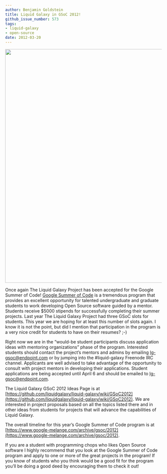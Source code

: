 ```yaml
---
author: Benjamin Goldstein
title: Liquid Galaxy in GSoC 2012!
github_issue_number: 573
tags:
- liquid-galaxy
- open-source
date: 2012-03-20
---
```




<img alt="" border="0" src="/blog/2012/03/liquid-galaxy-in-gsoc-2012/image-0.jpeg" style="width: 750px;"/>

Once again The Liquid Galaxy Project has been accepted for the Google Summer of Code! [Google Summer of Code](https://www.google-melange.com/archive/gsoc/2012) is a tremendous program that provides an excellent opportunity for talented undergraduate and graduate students to work developing Open Source software guided by a mentor. Students receive $5000 stipends for successfully completing their summer projects. Last year The Liquid Galaxy Project had three GSoC slots for students. This year we are hoping for at least this number of slots again. I know it is not the point, but did I mention that participation in the program is a very nice credit for students to have on their resumes? ;-)

Right now we are in the “would-be student participants discuss application ideas with mentoring organizations” phase of the program. Interested students should contact the project’s mentors and admins by emailing lg-gsoc@endpoint.com or by jumping into the #liquid-galaxy Freenode IRC channel. Applicants are well advised to take advantage of the opportunity to consult with project mentors in developing their applications. Student applications are being accepted until April 6 and should be emailed to lg-gsoc@endpoint.com.

The Liquid Galaxy GSoC 2012 Ideas Page is at [https://github.com/liquidgalaxy/liquid-galaxy/wiki/GSoC2012](https://github.com/liquidgalaxy/liquid-galaxy/wiki/GSoC2012). We are interested in project proposals based on all the topics listed there and in other ideas from students for projects that will advance the capabilities of Liquid Galaxy.

The overall timeline for this year’s Google Summer of Code program is at [https://www.google-melange.com/archive/gsoc/2012](https://www.google-melange.com/archive/gsoc/2012).

If you are a student with programming chops who likes Open Source software I highly recommend that you look at the Google Summer of Code program and apply to one or more of the great projects in the program! If you know of students who you think would be a good fit for the program you’ll be doing a good deed by encouraging them to check it out!


